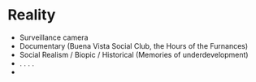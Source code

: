 # Reality
- Surveillance camera
- Documentary (Buena Vista Social Club, the Hours of the Furnances)
- Social Realism / Biopic / Historical (Memories of underdevelopment)
- . . . . 
- 
